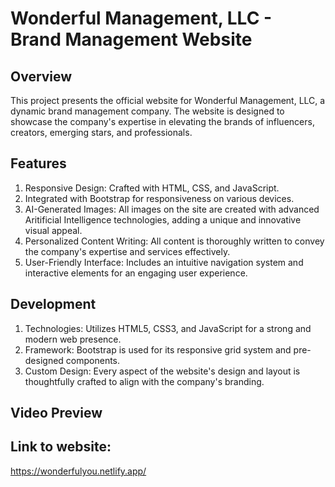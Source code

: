# Wonderful Management, LLC - Brand Management Website

## Overview
This project presents the official website for Wonderful Management, LLC, a dynamic brand management company. The website is designed to showcase the company's expertise in elevating the brands of influencers, creators, emerging stars, and professionals.

## Features
  1. Responsive Design: Crafted with HTML, CSS, and JavaScript.
  2. Integrated with Bootstrap for responsiveness on various devices.
  3. AI-Generated Images: All images on the site are created with advanced Aritificial Intelligence technologies, adding a unique and innovative visual appeal.
  4. Personalized Content Writing: All content is thoroughly written to convey the company's expertise and services effectively.
  5. User-Friendly Interface: Includes an intuitive navigation system and interactive elements for an engaging user experience.

## Development
  1. Technologies: Utilizes HTML5, CSS3, and JavaScript for a strong and modern web presence.
  2. Framework: Bootstrap is used for its responsive grid system and pre-designed components.
  3. Custom Design: Every aspect of the website's design and layout is thoughtfully crafted to align with the company's branding.

## Video Preview

## Link to website:
https://wonderfulyou.netlify.app/

